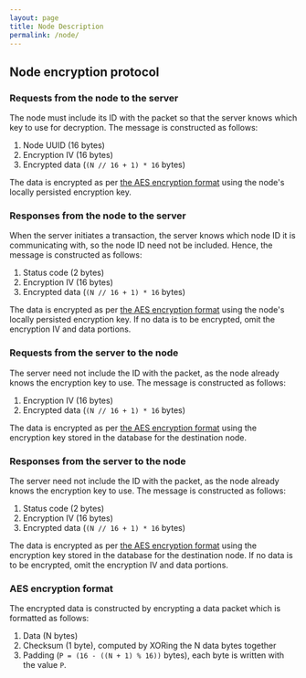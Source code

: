 ```yaml
---
layout: page
title: Node Description
permalink: /node/
---
```


## Node encryption protocol
### Requests from the node to the server
The node must include its ID with the packet so that the server knows which key to use for decryption. The message is constructed as follows:
1. Node UUID (16 bytes)
1. Encryption IV (16 bytes)
1. Encrypted data (`(N // 16 + 1) * 16` bytes)

The data is encrypted as per [the AES encryption format](#aes-encryption-format) using the node's locally persisted encryption key.

### Responses from the node to the server
When the server initiates a transaction, the server knows which node ID it is communicating with, so the node ID need not be included. Hence, the message is constructed as follows:
1. Status code (2 bytes)
1. Encryption IV (16 bytes)
1. Encrypted data (`(N // 16 + 1) * 16` bytes)

The data is encrypted as per [the AES encryption format](#aes-encryption-format) using the node's locally persisted encryption key. If no data is to be encrypted, omit the encryption IV and data portions.

### Requests from the server to the node
The server need not include the ID with the packet, as the node already knows the encryption key to use. The message is constructed as follows:
1. Encryption IV (16 bytes)
1. Encrypted data (`(N // 16 + 1) * 16` bytes)

The data is encrypted as per [the AES encryption format](#aes-encryption-format) using the encryption key stored in the database for the destination node.

### Responses from the server to the node
The server need not include the ID with the packet, as the node already knows the encryption key to use. The message is constructed as follows:
1. Status code (2 bytes)
1. Encryption IV (16 bytes)
1. Encrypted data (`(N // 16 + 1) * 16` bytes)

The data is encrypted as per [the AES encryption format](#aes-encryption-format) using the encryption key stored in the database for the destination node. If no data is to be encrypted, omit the encryption IV and data portions.

### AES encryption format
The encrypted data is constructed by encrypting a data packet which is formatted as follows:
1. Data (N bytes)
1. Checksum (1 byte), computed by XORing the N data bytes together
1. Padding (`P = (16 - ((N + 1) % 16))` bytes), each byte is written with the value `P`.
